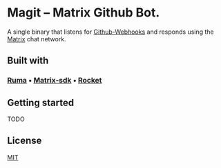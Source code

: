 # Magit – Matrix Github Bot.

A single binary that listens for [Github-Webhooks][git] and responds using the [Matrix] chat
network.

## Built with 
### [Ruma] • [Matrix-sdk] • [Rocket]

[git]: https://docs.github.com/en/developers/webhooks-and-events
[Matrix]: https://matrix.org/
[Ruma]: https://www.ruma.io/
[Matrix-sdk]: https://github.com/matrix-org/matrix-rust-sdk
[Rocket]: https://github.com/SergioBenitex/Rocket

## Getting started

TODO

## License

[MIT](http://opensource.org/licenses/MIT)
